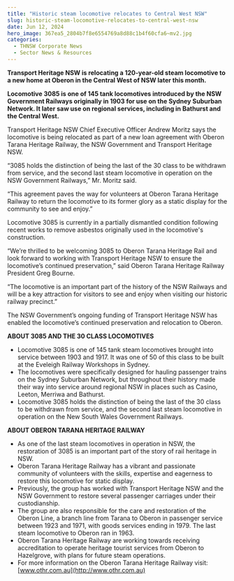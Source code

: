 ```yaml
---
title: "Historic steam locomotive relocates to Central West NSW"
slug: historic-steam-locomotive-relocates-to-central-west-nsw
date: Jun 12, 2024
hero_image: 367ea5_2804b7f8e6554769a8d88c1b4f60cfa6~mv2.jpg
categories:
  - THNSW Corporate News
  - Sector News & Resources
---
```



**Transport Heritage NSW is relocating a 120-year-old steam locomotive to a new home at Oberon in the Central West of NSW later this month.**

**Locomotive 3085 is one of 145 tank locomotives introduced by the NSW Government Railways originally in 1903 for use on the Sydney Suburban Network. It later saw use on regional services, including in Bathurst and the Central West.**

Transport Heritage NSW Chief Executive Officer Andrew Moritz says the locomotive is being relocated as part of a new loan agreement with Oberon Tarana Heritage Railway, the NSW Government and Transport Heritage NSW.

“3085 holds the distinction of being the last of the 30 class to be withdrawn from service, and the second last steam locomotive in operation on the NSW Government Railways,” Mr. Moritz said.

“This agreement paves the way for volunteers at Oberon Tarana Heritage Railway to return the locomotive to its former glory as a static display for the community to see and enjoy.”

Locomotive 3085 is currently in a partially dismantled condition following recent works to remove asbestos originally used in the locomotive's construction.

“We’re thrilled to be welcoming 3085 to Oberon Tarana Heritage Rail and look forward to working with Transport Heritage NSW to ensure the locomotive’s continued preservation,” said Oberon Tarana Heritage Railway President Greg Bourne.

“The locomotive is an important part of the history of the NSW Railways and will be a key attraction for visitors to see and enjoy when visiting our historic railway precinct.”

The NSW Government’s ongoing funding of Transport Heritage NSW has enabled the locomotive’s continued preservation and relocation to Oberon.

**ABOUT 3085 AND THE 30 CLASS LOCOMOTIVES**

* Locomotive 3085 is one of 145 tank steam locomotives brought into service between 1903 and 1917. It was one of 50 of this class to be built at the Eveleigh Railway Workshops in Sydney.
* The locomotives were specifically designed for hauling passenger trains on the Sydney Suburban Network, but throughout their history made their way into service around regional NSW in places such as Casino, Leeton, Merriwa and Bathurst.
* Locomotive 3085 holds the distinction of being the last of the 30 class to be withdrawn from service, and the second last steam locomotive in operation on the New South Wales Government Railways.

**ABOUT OBERON TARANA HERITAGE RAILWAY**

* As one of the last steam locomotives in operation in NSW, the restoration of 3085 is an important part of the story of rail heritage in NSW.
* Oberon Tarana Heritage Railway has a vibrant and passionate community of volunteers with the skills, expertise and eagerness to restore this locomotive for static display.
* Previously, the group has worked with Transport Heritage NSW and the NSW Government to restore several passenger carriages under their custodianship.
* The group are also responsible for the care and restoration of the Oberon Line, a branch line from Tarana to Oberon in passenger service between 1923 and 1971, with goods services ending in 1979. The last steam locomotive to Oberon ran in 1963.
* Oberon Tarana Heritage Railway are working towards receiving accreditation to operate heritage tourist services from Oberon to Hazelgrove, with plans for future steam operations.
* For more information on the Oberon Tarana Heritage Railway visit: [www.othr.com.au](http://www.othr.com.au)
